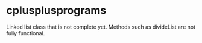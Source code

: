 # cplusplusprograms
Linked list class that is not complete yet. Methods such as divideList are not fully functional.

